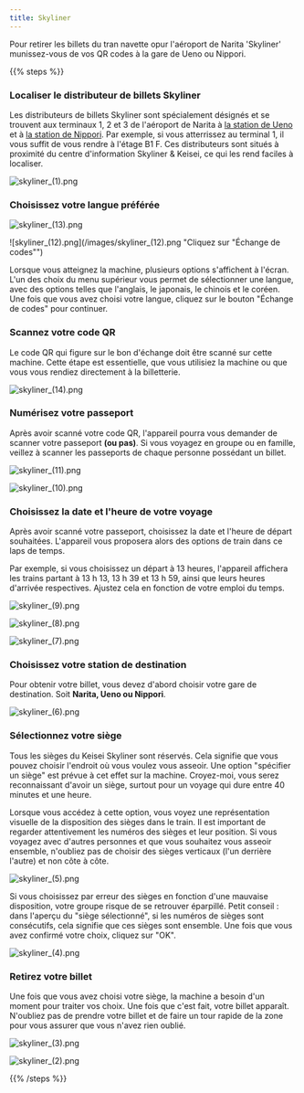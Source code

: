 ```yaml
---
title: Skyliner
---
```


Pour retirer les billets du tran navette opur l'aéroport de Narita 'Skyliner' munissez-vous de vos QR codes à la gare de Ueno ou Nippori.

{{% steps %}}

### Localiser le distributeur de billets Skyliner

Les distributeurs de billets Skyliner sont spécialement désignés et se trouvent aux terminaux 1, 2 et 3 de l'aéroport de Narita à [la station de Ueno](https://maps.app.goo.gl/xL3PsXCpGopTvpqu9) et à [la station de Nippori](https://maps.app.goo.gl/brZyRTrERTo4rcR36). Par exemple, si vous atterrissez au terminal 1, il vous suffit de vous rendre à l'étage B1 F. Ces distributeurs sont situés à proximité du centre d'information Skyliner & Keisei, ce qui les rend faciles à localiser.

![skyliner_(1).png](/images/skyliner_(1).png "Distributeur de billets Skyliner")

### Choisissez votre langue préférée

![skyliner_(13).png](/images/skyliner_(13).png "Choisissez votre langue préférée")

![skyliner_(12).png](/images/skyliner_(12).png "Cliquez sur "Échange de codes"")

Lorsque vous atteignez la machine, plusieurs options s'affichent à l'écran. L'un des choix du menu supérieur vous permet de sélectionner une langue, avec des options telles que l'anglais, le japonais, le chinois et le coréen. Une fois que vous avez choisi votre langue, cliquez sur le bouton "Échange de codes" pour continuer.

### Scannez votre code QR

Le code QR qui figure sur le bon d'échange doit être scanné sur cette machine. Cette étape est essentielle, que vous utilisiez la machine ou que vous vous rendiez directement à la billetterie.

![skyliner_(14).png](/images/skyliner_(14).png "Scannez votre code QR")

### Numérisez votre passeport

Après avoir scanné votre code QR, l'appareil pourra vous demander de scanner votre passeport **(ou pas)**. Si vous voyagez en groupe ou en famille, veillez à scanner les passeports de chaque personne possédant un billet.

![skyliner_(11).png](/images/skyliner_(11).png "Numériser votre passeport")

![skyliner_(10).png](/images/skyliner_(10).png "Scanner le passeport")

### Choisissez la date et l'heure de votre voyage

Après avoir scanné votre passeport, choisissez la date et l'heure de départ souhaitées. L'appareil vous proposera alors des options de train dans ce laps de temps.

Par exemple, si vous choisissez un départ à 13 heures, l'appareil affichera les trains partant à 13 h 13, 13 h 39 et 13 h 59, ainsi que leurs heures d'arrivée respectives. Ajustez cela en fonction de votre emploi du temps.

![skyliner_(9).png](/images/skyliner_(9).png "Choisir la date de départ")

![skyliner_(8).png](/images/skyliner_(8).png "Choisissez votre heure de départ")

![skyliner_(7).png](/images/skyliner_(7).png "Choisissez le train dans lequel vous montez")

### Choisissez votre station de destination

Pour obtenir votre billet, vous devez d'abord choisir votre gare de destination. Soit **Narita, Ueno ou Nippori**.

![skyliner_(6).png](/images/skyliner_(6).png "Choisissez votre gare de destination")

### Sélectionnez votre siège

Tous les sièges du Keisei Skyliner sont réservés. Cela signifie que vous pouvez choisir l'endroit où vous voulez vous asseoir. Une option "spécifier un siège" est prévue à cet effet sur la machine. Croyez-moi, vous serez reconnaissant d'avoir un siège, surtout pour un voyage qui dure entre 40 minutes et une heure.

Lorsque vous accédez à cette option, vous voyez une représentation visuelle de la disposition des sièges dans le train. Il est important de regarder attentivement les numéros des sièges et leur position. Si vous voyagez avec d'autres personnes et que vous souhaitez vous asseoir ensemble, n'oubliez pas de choisir des sièges verticaux (l'un derrière l'autre) et non côte à côte.

![skyliner_(5).png](/images/skyliner_(5).png "Sélectionnez vos sièges")

Si vous choisissez par erreur des sièges en fonction d'une mauvaise disposition, votre groupe risque de se retrouver éparpillé. Petit conseil : dans l'aperçu du "siège sélectionné", si les numéros de sièges sont consécutifs, cela signifie que ces sièges sont ensemble. Une fois que vous avez confirmé votre choix, cliquez sur "OK".

![skyliner_(4).png](/images/skyliner_(4).png "Sélectionnez vos sièges")

### Retirez votre billet

Une fois que vous avez choisi votre siège, la machine a besoin d'un moment pour traiter vos choix. Une fois que c'est fait, votre billet apparaît. N'oubliez pas de prendre votre billet et de faire un tour rapide de la zone pour vous assurer que vous n'avez rien oublié.

![skyliner_(3).png](/images/skyliner_(3).png "Prenez vos billets")

![skyliner_(2).png](/images/skyliner_(2).png "Billet Skyline")

{{% /steps %}}
